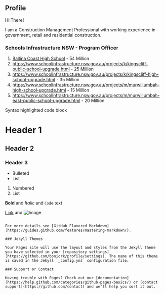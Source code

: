 ## Profile

Hi There!

I am a Construction Management Professional with working experience in government, retail and residential construction.

### Schools Infrastructure NSW - Program Officer
1. [Ballina Coast High School](https://www.schoolinfrastructure.nsw.gov.au/projects/b/ballina-coast-high-school.html) - 54 Million
2. https://www.schoolinfrastructure.nsw.gov.au/projects/k/kingscliff-public-school-upgrade.html - 25 Million
3. https://www.schoolinfrastructure.nsw.gov.au/projects/k/kingscliff-high-school-upgrade.html - 35 Million
4. https://www.schoolinfrastructure.nsw.gov.au/projects/m/murwillumbah-high-school-upgrade.html - 15 Million
5. https://www.schoolinfrastructure.nsw.gov.au/projects/m/murwillumbah-east-public-school-upgrade.html - 20 Million

Syntax highlighted code block

# Header 1
## Header 2
### Header 3

- Bulleted
- List

1. Numbered
2. List

**Bold** and _Italic_ and `Code` text

[Link](url) and ![Image](src)
```

For more details see [GitHub Flavored Markdown](https://guides.github.com/features/mastering-markdown/).

### Jekyll Themes

Your Pages site will use the layout and styles from the Jekyll theme you have selected in your [repository settings](https://github.com/bonicrk/profile/settings). The name of this theme is saved in the Jekyll `_config.yml` configuration file.

### Support or Contact

Having trouble with Pages? Check out our [documentation](https://help.github.com/categories/github-pages-basics/) or [contact support](https://github.com/contact) and we’ll help you sort it out.
